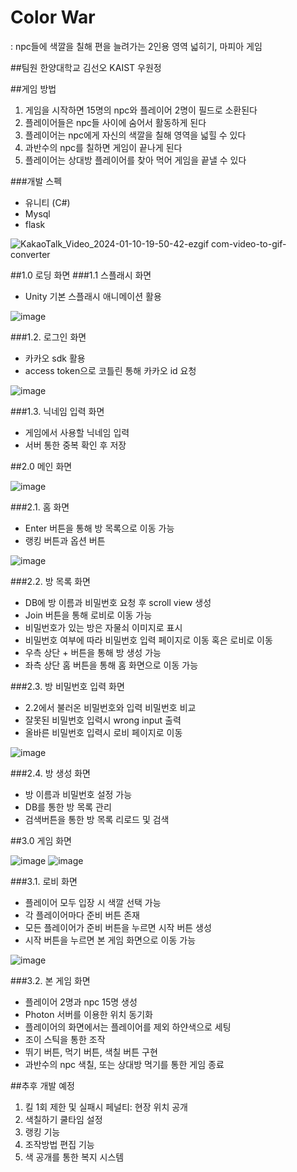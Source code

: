 # Color War
: npc들에 색깔을 칠해 편을 늘려가는 2인용 영역 넓히기, 마피아 게임

##팀원
한양대학교 김선오
KAIST 우원정

##게임 방법
1. 게임을 시작하면 15명의 npc와 플레이어 2명이 필드로 소환된다
2. 플레이어들은 npc들 사이에 숨어서 활동하게 된다
3. 플레이어는 npc에게 자신의 색깔을 칠해 영역을 넓힐 수 있다
4. 과반수의 npc를 칠하면 게임이 끝나게 된다
6. 플레이어는 상대방 플레이어를 찾아 먹어 게임을 끝낼 수 있다


###개발 스펙
- 유니티 (C#)
- Mysql
- flask


![KakaoTalk_Video_2024-01-10-19-50-42-ezgif com-video-to-gif-converter](https://github.com/WonjungWoo/Color-War/assets/37200748/c0e87d40-46a4-46ee-81eb-0e998065f328)

##1.0 로딩 화면
###1.1 스플래시 화면
- Unity 기본 스플래시 애니메이션 활용

![image](https://github.com/WonjungWoo/Color-War/assets/37200748/5e9d9c5c-b3e1-4dee-8e85-26077d0020ca)

###1.2. 로그인 화면
- 카카오 sdk 활용
- access token으로 코틀린 통해 카카오 id 요청

![image](https://github.com/WonjungWoo/Color-War/assets/37200748/bb7a94b4-0f13-4d0c-9608-c27bdd698fab)

###1.3. 닉네임 입력 화면
- 게임에서 사용할 닉네임 입력
- 서버 통한 중복 확인 후 저장



##2.0 메인 화면


![image](https://github.com/WonjungWoo/Color-War/assets/37200748/5aa2ccfd-57af-40a2-8c91-406dfe573eb7)

###2.1. 홈 화면
- Enter 버튼을 통해 방 목록으로 이동 가능
- 랭킹 버튼과 옵션 버튼


![image](https://github.com/WonjungWoo/Color-War/assets/37200748/7ef047db-e859-4592-b99e-fae24aa837f5)

###2.2. 방 목록 화면
- DB에 방 이름과 비밀번호 요청 후 scroll view 생성
- Join 버튼을 통해 로비로 이동 가능
- 비밀번호가 있는 방은 자물쇠 이미지로 표시
- 비밀번호 여부에 따라 비밀번호 입력 페이지로 이동 혹은 로비로 이동
- 우측 상단 + 버튼을 통해 방 생성 가능
- 좌측 상단 홈 버튼을 통해 홈 화면으로 이동 가능



###2.3. 방 비밀번호 입력 화면
- 2.2에서 불러온 비밀번호와 입력 비밀번호 비교
- 잘못된 비밀번호 입력시 wrong input 출력
- 올바른 비밀번호 입력시 로비 페이지로 이동


![image](https://github.com/WonjungWoo/Color-War/assets/37200748/f65e7bc5-8a71-41c4-b1b9-ca0bd7f01f00)

###2.4. 방 생성 화면
- 방 이름과 비밀번호 설정 가능
- DB를 통한 방 목록 관리
- 검색버튼을 통한 방 목록 리로드 및 검색

##3.0 게임 화면


![image](https://github.com/WonjungWoo/Color-War/assets/37200748/1a74ab4e-ceef-4dcf-b870-7f9f489aa53a)
![image](https://github.com/WonjungWoo/Color-War/assets/37200748/1e5f4b49-07ae-4186-bb1f-53f97ce56e64)

###3.1. 로비 화면
- 플레이어 모두 입장 시 색깔 선택 가능
- 각 플레이어마다 준비 버튼 존재
- 모든 플레이어가 준비 버튼을 누르면 시작 버튼 생성
- 시작 버튼을 누르면 본 게임 화면으로 이동 가능



![image](https://github.com/WonjungWoo/Color-War/assets/37200748/341aa3c7-f400-4872-8012-20bd00e5e720)

###3.2. 본 게임 화면
- 플레이어 2명과 npc 15명 생성
- Photon 서버를 이용한 위치 동기화
- 플레이어의 화면에서는 플레이어를 제외 하얀색으로 세팅
- 조이 스틱을 통한 조작
- 뛰기 버튼, 먹기 버튼, 색칠 버튼 구현
- 과반수의 npc 색칠, 또는 상대방 먹기를 통한 게임 종료



##추후 개발 예정
1. 킬 1회 제한 및 실패시 페널티: 현장 위치 공개
2. 색칠하기 쿨타임 설정
3. 랭킹 기능
4. 조작방법 편집 기능
5. 색 공개를 통한 복지 시스템
